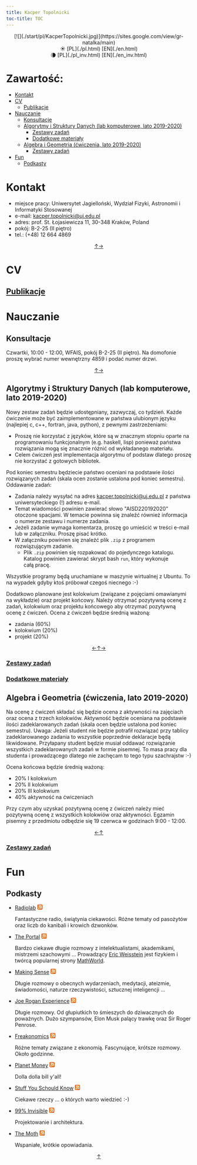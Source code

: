 ```yaml
---
title: Kacper Topolnicki
toc-title: TOC 
---
```


<center>
[![](./start/pl/KacperTopolnicki.jpg)](https://sites.google.com/view/gr-natalka/main)
</center>

<center>
☀️ [PL](./pl.html)  [EN](./en.html) 
</center>
<center>
🌘 [PL](./pl_inv.html)  [EN](./en_inv.html) 
</center>



# Zawartość:

* [Kontakt](#kontakt)
* [CV](#cv)
	* [Publikacje](./0pl_inv.html)
* [Nauczanie](#nauczanie)
	* [Konsultacje](#konsultacje)
	* [Algorytmy i Struktury Danych (lab komputerowe, lato 2019-2020)](#algorytmy-i-struktury-danych-lab-komputerowe-lato-2019-2020)
		* [Zestawy zadań](./00pl_inv.html)
		* [Dodatkowe materiały](./000pl_inv.html)
	* [Algebra i Geometria (ćwiczenia, lato 2019-2020)](#algebra-i-geometria-ćwiczenia-lato-2019-2020)
		* [Zestawy zadań](./0000pl_inv.html)
* [Fun](#fun)
	* [Podkasty](#podkasty)



# Kontakt

* miejsce pracy: Uniwersytet Jagielloński, Wydział Fizyki, Astronomii i Informatyki Stosowanej
* e-mail: <kacper.topolnicki@uj.edu.pl>
* adres: prof. St. Łojasiewicza 11, 30-348 Kraków, Poland
* pokój: B-2-25 (II piętro)
* tel.: (+48) 12 664 4869  

<div style="text-align: center"><a href = #zawartość title = "zawartość">↑</a><a href = #cv title = "cv">→</a></div>

# CV



## [Publikacje](./0pl_inv.html)



# Nauczanie



## Konsultacje

Czwartki, 10:00 - 12:00, WFAIS, pokój B-2-25 (II piętro). 
Na domofonie proszę wybrać numer wewnętrzny $4859$ i podać
numer drzwi.

<div style="text-align: center"><a href = #nauczanie title = "nauczanie">↑</a><a href = #algorytmy-i-struktury-danych-lab-komputerowe-lato-2019-2020 title = "algorytmy i struktury danych lab komputerowe lato 2019 2020">→</a></div>

## Algorytmy i Struktury Danych (lab komputerowe, lato 2019-2020)

Nowy zestaw zadań będzie udostępniany, zazwyczaj, co tydzień. Każde 
ćwiczenie może być zaimplementowane w państwa ulubionym języku (najlepiej
c, c++, fortran, java, python), z pewnymi
zastrzeżeniami:

* Proszę nie korzystać z języków, które są w znacznym stopniu oparte
  na programowaniu funkcjonalnym (e.g. haskell, lisp) ponieważ państwa
  rozwiązania mogą się znacznie różnić od wykładanego materiału.
* Celem ćwiczeń jest implementacja algorytmu of podstaw dlatego proszę
  nie korzystać z gotowych bibliotek.

Pod koniec semestru będziecie państwo oceniani na podstawie ilości rozwiązanych
zadań (skala ocen zostanie ustalona pod koniec semestru). Oddawanie zadań:

* Zadania należy wysyłać na adres <kacper.topolnicki@uj.edu.pl> z
  państwa uniwersyteckiego (!) adresu e-mail. 
* Temat wiadomości powinien zawierać słowo "AISD220192020"
  otoczone spacjami. W temacie powinna się znaleźć również informacja 
  o numerze zestawu i numerze zadania.
* Jeżeli zadanie wymaga komentarza, proszę go umieścić w treści e-mail
  lub w załączniku. Proszę pisać krótko.
* W załączniku powinien się znaleźć plik `.zip` z programem rozwiązującym zadanie. 
  * Plik `.zip` powinien się rozpakować do pojedynczego katalogu. Katalog powinien
	  zawierać skrypt bash `run`, który wykonuje całą pracę.

Wszystkie programy będą uruchamiane w maszynie wirtualnej z Ubuntu. 
To na wypadek gdyby ktoś próbował czegoś niecnego :-)

Dodatkowo planowane jest kolokwium (związane z pojęciami omawianymi na wykładzie)
oraz projekt końcowy. Należy otrzymać pozytywną ocenę z zadań, kolokwium oraz projektu
końcowego aby otrzymać pozytywną ocenę z ćwiczeń. Ocena z ćwiczeń będzie średnią ważoną:

* zadania (60%)
* kolokwium (20%)
* projekt (20%)


<div style="text-align: center"><a href = #konsultacje title = "konsultacje">←</a><a href = #nauczanie title = "nauczanie">↑</a><a href = #algebra-i-geometria-ćwiczenia-lato-2019-2020 title = "algebra i geometria ćwiczenia lato 2019 2020">→</a></div>

### [Zestawy zadań](./00pl_inv.html)



### [Dodatkowe materiały](./000pl_inv.html)



## Algebra i Geometria (ćwiczenia, lato 2019-2020)

Na ocenę z ćwiczeń składać się będzie ocena z aktywności na zajęciach
oraz ocena z trzech kolokwiów. Aktywność będzie oceniana na podstawie
ilości zadeklarowanych zadań (skala ocen będzie ustalona pod koniec
semestru). Uwaga: Jeżeli student nie będzie potrafił
rozwiązać przy tablicy zadeklarowanego zadania to wszystkie poprzednie
deklaracje będą likwidowane. Przyłapany student będzie musiał 
oddawać rozwiązanie wszystkich zadeklarowanych zadań w formie pisemnej.
To masa pracy dla studenta i prowadzącego dlatego nie zachęcam to 
tego typu szachrajstw :-)

Ocena końcowa będzie średnią ważoną:

* 20% I kolokwium
* 20% II kolokwium
* 20% III kolokwium
* 40% aktywność na ćwiczeniach

Przy czym aby uzyskać pozytywną ocenę z ćwiczeń należy mieć pozytywną ocenę
z wszystkich kolokwiów oraz aktywności. Egzamin pisemny z przedmiotu odbędzie 
się 19 czerwca w godzinach 9:00 - 12:00.

<div style="text-align: center"><a href = #algorytmy-i-struktury-danych-lab-komputerowe-lato-2019-2020 title = "algorytmy i struktury danych lab komputerowe lato 2019 2020">←</a><a href = #nauczanie title = "nauczanie">↑</a></div>

### [Zestawy zadań](./0000pl_inv.html)



# Fun



## Podkasty

* [Radiolab](https://www.npr.org/podcasts/452538884/radiolab) [![](./start/pl/020_Fun/010_Podkasty/feed-icon-14x14.png)](http://feeds.feedburner.com/radiolab)

  Fantastyczne radio, świątynia ciekawości. Różne tematy od pasożytów oraz liczb do kanibali i krowich dzwonków.

* [The Portal](https://www.youtube.com/user/nobani88) [![](./start/pl/020_Fun/010_Podkasty/feed-icon-14x14.png)](https://rss.art19.com/the-portal)
  
	Bardzo ciekawe długie rozmowy z intelektualistami, akademikami, mistrzemi szachowymi ... Prowadzący
  [Eric Weisstein](https://en.wikipedia.org/wiki/Eric_W._Weisstein)
	jest fizykiem i twórcą popularnej strony [MathWorld](http://mathworld.wolfram.com/).

* [Making Sense](https://samharris.org/podcast/) [![](./start/pl/020_Fun/010_Podkasty/feed-icon-14x14.png)](http://wakingup.libsyn.com/rss)

  Długie rozmowy o obecnych wydarzeniach, medytacji, ateizmie, świadomości, naturze rzeczywistości, sztucznej inteligencji ...

* [Joe Rogan Experience](https://www.youtube.com/user/PowerfulJRE) [![](./start/pl/020_Fun/010_Podkasty/feed-icon-14x14.png)](http://joeroganexp.joerogan.libsynpro.com/irss)

  Długie rozmowy. Od głupiutkich to śmieszych do dziwacznych do poważnych. Dużo szympansów, Elon Musk palący trawkę oraz Sir Roger Penrose.

* [Freakonomics](http://freakonomics.com/) [![](./start/pl/020_Fun/010_Podkasty/feed-icon-14x14.png)](https://www.omnycontent.com/d/playlist/aaea4e69-af51-495e-afc9-a9760146922b/14a43378-edb2-49be-8511-ab0d000a7030/d1b9612f-bb1b-4b85-9c0c-ab0d004ab37a/podcast.rss)

	Różne tematy związane z ekonomią. Fascynujące, krótsze rozmowy. Około godzinne.

* [Planet Money](https://www.npr.org/sections/money/) [![](./start/pl/020_Fun/010_Podkasty/feed-icon-14x14.png)](https://www.npr.org/rss/podcast.php?id=510289)

	Dolla dolla bill y'all!

* [Stuff You Schould Know](https://www.howstuffworks.com/) [![](./start/pl/020_Fun/010_Podkasty/feed-icon-14x14.png)](https://feeds.megaphone.fm/stuffyoushouldknow)

  Ciekawe rzeczy ... o których warto wiedzieć :-)

* [99% Invisible](http://99percentinvisible.org/) [![](./start/pl/020_Fun/010_Podkasty/feed-icon-14x14.png)](http://invisible99.podbean.com/feed/)

  Projektowanie i architektura.

* [The Moth](https://themoth.org/) [![](./start/pl/020_Fun/010_Podkasty/feed-icon-14x14.png)](http://feeds.themoth.org/themothpodcast)

  Wspaniałe, krótkie opowiadania.

 

<div style="text-align: center"><a href = #fun title = "fun">↑</a></div>
